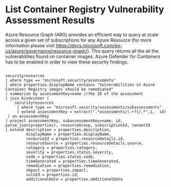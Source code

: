 # List Container Registry Vulnerability Assessment Results
Azure Resource Graph (ARG) provides an efficient way to query at scale across a given set of subscriptions for any Azure Resource (for more information please visit https://docs.microsoft.com/en-us/azure/governance/resource-graph/). This query returns all the all the vulnerabilities found on container images. Azure Defender for Containers has to be enabled in order to view these security findings.



```

securityresources
| where type == "microsoft.security/assessments"
| where properties.displayName contains "Vulnerabilities in Azure Container Registry images should be remediated"
| summarize by assessmentKey=name //the ID of the assessment
| join kind=inner (
    securityresources
     | where type == "microsoft.security/assessments/subassessments"
     | extend assessmentKey = extract(".*assessments/(.+?)/.*",1,  id)
 ) on assessmentKey
| project assessmentKey, subassessmentKey=name, id, parse_json(properties), resourceGroup, subscriptionId, tenantId
| extend description = properties.description,
         displayName = properties.displayName,
         resourceId = properties.resourceDetails.id,
         resourceSource = properties.resourceDetails.source,
         category = properties.category,
         severity = properties.status.severity,
         code = properties.status.code,
         timeGenerated = properties.timeGenerated,
         remediation = properties.remediation,
         impact = properties.impact,
         vulnId = properties.id,
         additionalData = properties.additionalData


```
